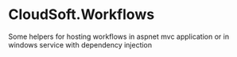 CloudSoft.Workflows
===================

Some helpers for hosting workflows in aspnet mvc application or in windows service with dependency injection